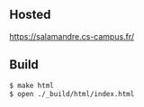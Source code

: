 Hosted
------
https://salamandre.cs-campus.fr/

Build
-----
```sh
$ make html
$ open ./_build/html/index.html
```